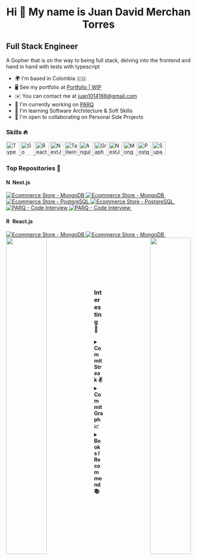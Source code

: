 <div align="center">
  <h1>Hi 👋 My name is Juan David Merchan Torres</h1>
</div>

## Full Stack Engineer

A Gopher that is on the way to being full stack, delving into the frontend and hand in hand with tests with typescript

- 🌍 I'm based in Colombia 🇨🇴
- 🖥️ See my portfolio at [Portfolio | WIP](http://nikolam-dev.com)
- ✉️ You can contact me at [juan1014166@gmail.com](mailto:juan1014166@gmail.com)
- 🚀 I'm currently working on [PARQ](http://parqco.com)
- 🧠 I'm learning Software Architecture & Soft Skills
- 🤝 I'm open to collaborating on Personal Side Projects

### Skills 🔥

<p align="left">
  <a href="https://www.typescriptlang.org/" target="_blank" rel="noreferrer">
    <img
      alt="TypeScript"
      height="36"
      src="https://raw.githubusercontent.com/danielcranney/readme-generator/main/public/icons/skills/typescript-colored.svg"
      width="36"
    />
  </a>
  <a href="https://go.dev/doc/" target="_blank" rel="noreferrer">
    <img
      alt="Go"
      height="36"
      src="https://raw.githubusercontent.com/danielcranney/readme-generator/main/public/icons/skills/go-colored.svg"
      width="36"
    />
  </a>
  <a href="https://reactjs.org/" target="_blank" rel="noreferrer">
    <img
      alt="React"
      height="36"
      src="https://raw.githubusercontent.com/danielcranney/readme-generator/main/public/icons/skills/react-colored.svg"
      width="36"
    />
  </a>
  <a href="https://nextjs.org/docs" target="_blank" rel="noreferrer">
    <img
      alt="NextJs"
      height="36"
      src="https://raw.githubusercontent.com/danielcranney/readme-generator/main/public/icons/skills/nextjs-colored-dark.svg"
      width="36"
    />
  </a>
  <a href="https://tailwindcss.com/" target="_blank" rel="noreferrer">
    <img
      alt="TailwindCSS"
      height="36"
      src="https://raw.githubusercontent.com/danielcranney/readme-generator/main/public/icons/skills/tailwindcss-colored.svg"
      width="36"
    />
  </a>
  <a href="https://angular.io/" target="_blank" rel="noreferrer">
    <img
      alt="Angular"
      height="36"
      src="https://raw.githubusercontent.com/danielcranney/readme-generator/main/public/icons/skills/angularjs-colored.svg"
      width="36"
    />
  </a>
  <a href="https://graphql.org/" target="_blank" rel="noreferrer">
    <img
      alt="GraphQL"
      height="36"
      src="https://raw.githubusercontent.com/danielcranney/readme-generator/main/public/icons/skills/graphql-colored.svg"
      width="36"
    />
  </a>
  <a href="https://docs.nestjs.com/" target="_blank" rel="noreferrer">
    <img
      alt="NestJS"
      height="36"
      src="https://raw.githubusercontent.com/danielcranney/readme-generator/main/public/icons/skills/nestjs-colored.svg"
      width="36"
    />
  </a>
  <a href="https://www.mongodb.com/" target="_blank" rel="noreferrer">
    <img
      alt="MongoDB"
      height="36"
      src="https://raw.githubusercontent.com/danielcranney/readme-generator/main/public/icons/skills/mongodb-colored.svg"
      width="36"
    />
  </a>
  <a href="https://www.postgresql.org/" target="_blank" rel="noreferrer">
    <img
      alt="PostgreSQL"
      height="36"
      src="https://raw.githubusercontent.com/danielcranney/readme-generator/main/public/icons/skills/postgresql-colored.svg"
      width="36"
    />
  </a>
  <a href="https://supabase.io/" target="_blank" rel="noreferrer">
    <img
      alt="Supabase"
      height="36"
      src="https://raw.githubusercontent.com/danielcranney/readme-generator/main/public/icons/skills/supabase-colored.svg"
      width="36"
    />
  </a>
</p>

### Top Repositories 🥇

<h4>
  <img
    alt="NestJS"
    height="14"
    src="https://raw.githubusercontent.com/danielcranney/readme-generator/main/public/icons/skills/nestjs-colored.svg"
    width="14"
  />
  Nest.js
</h4>

<div float="left">
  <a href="https://github.com/NikolaM-Dev/ecommerce-store-nest-mongo#gh-dark-mode-only">
    <img
      alt="Ecommerce Store - MongoDB"
      src="https://github-readme-stats.vercel.app/api/pin/?username=NikolaM-Dev&repo=ecommerce-store-nest-mongo&title_color=58a6ff&text_color=adbac7&bg_color=00000000&border_color=444c56&v=3#gh-dark-mode-only"
    />
  </a>
  <a href="https://github.com/NikolaM-Dev/ecommerce-store-nest-mongo#gh-light-mode-only">
    <img
      alt="Ecommerce Store - MongoDB"
      src="https://github-readme-stats.vercel.app/api/pin/?username=NikolaM-Dev&repo=ecommerce-store-nest-mongo&v=3#gh-light-mode-only"
    />
  </a>
  &nbsp;
  <a href="https://github.com/NikolaM-Dev/ecommerce-store-nest-postgres#gh-dark-mode-only">
    <img
      alt="Ecommerce Store - PostgreSQL"
      src="https://github-readme-stats.vercel.app/api/pin/?username=NikolaM-Dev&repo=ecommerce-store-nest-postgres&title_color=58a6ff&text_color=adbac7&bg_color=00000000&border_color=444c56&v=3#gh-dark-mode-only"
    />
  </a>
  <a href="https://github.com/NikolaM-Dev/ecommerce-store-nest-postgres#gh-light-mode-only">
    <img
      alt="Ecommerce Store - PostgreSQL"
      src="https://github-readme-stats.vercel.app/api/pin/?username=NikolaM-Dev&repo=ecommerce-store-nest-postgres&v=3#gh-light-mode-only"
    />
  </a>
  &nbsp;
</div>

<div float="left">
  <a href="https://github.com/NikolaM-Dev/parq-api-nest#gh-dark-mode-only">
    <img
      alt="PARQ - Code Interview"
      src="https://github-readme-stats.vercel.app/api/pin/?username=NikolaM-Dev&repo=parq-api-nest&title_color=58a6ff&text_color=adbac7&bg_color=00000000&border_color=444c56&v=3#gh-dark-mode-only"
    />
  </a>
  <a href="https://github.com/NikolaM-Dev/parq-api-nest#gh-light-mode-only">
    <img
      alt="PARQ - Code Interview"
      src="https://github-readme-stats.vercel.app/api/pin/?username=NikolaM-Dev&repo=parq-api-nest&v=3#gh-light-mode-only"
    />
  </a>
  &nbsp;
</div>

<h4>
    <img
      alt="ReactJS"
      height="14"
      src="https://raw.githubusercontent.com/danielcranney/readme-generator/main/public/icons/skills/react-colored.svg"
      width="14"
    />
  React.js
</h4>

<div float="left">
  <a href="https://github.com/NikolaM-Dev/giffy#gh-dark-mode-only">
    <img
      alt="Ecommerce Store - MongoDB"
      src="https://github-readme-stats.vercel.app/api/pin/?username=NikolaM-Dev&repo=giffy&title_color=58a6ff&text_color=adbac7&bg_color=00000000&border_color=444c56&v=3#gh-dark-mode-only"
    />
  </a>
  <a href="https://github.com/NikolaM-Dev/giffy#gh-light-mode-only">
    <img
      alt="Ecommerce Store - MongoDB"
      src="https://github-readme-stats.vercel.app/api/pin/?username=NikolaM-Dev&repo=giffy&v=3#gh-light-mode-only"
    />
  </a>
  &nbsp;
</div>

<div width="100%" align="center">
  <a href="https://github.com/NikolaM-Dev/bookings" align="left">
    <img align="left" width="47%"
      src="https://github-readme-stats.vercel.app/api/pin/?username=NikolaM-Dev&repo=bookings&title_color=94e2d5&text_color=cdd6f4&icon_color=cba6f7&bg_color=1e1e2e&hide_border=true&locale=en" />
  </a>
  <a href="https://github.com/NikolaM-Dev/nvim" align="right">
    <img align="right" width="47%"
      src="https://github-readme-stats.vercel.app/api/pin/?username=NikolaM-Dev&repo=nvim&title_color=94e2d5&text_color=cdd6f4&icon_color=cba6f7&bg_color=1e1e2e&hide_border=true&locale=en" />
  </a>
</div>

<br /><br /><br /><br /><br /><br />

### Interesting 👀

<details>
  <summary>
    <b>Commit Streak ✌️</b>
  </summary>
  <div align="center">
    <a href="http://www.github.com/NikolaM-Dev">
      <img
        src="https://streak-stats.demolab.com?user=NikolaM-Dev&theme=tokyonight&border_radius=10&background=1E1E2E&border=89B4FA&stroke=CDD6F4&ring=89B4FA&fire=F38BA8&currStreakNum=F38BA8&sideNums=89B4FA&currStreakLabel=74C7EC&sideLabels=74C7EC&dates=B4BEFE" />
    </a>
  </div>
</details>

<details>
  <summary>
    <b>Commit Graph 📈</b>
  </summary>
  <a href="http://www.github.com/NikolaM-Dev">
    <img
      src="https://github-readme-activity-graph.cyclic.app/graph?username=NikolaM-Dev&bg_color=1e1e2e&color=cdd6f4&line=89b4fa&point=f38ba8&area=true&hide_border=true)](https://github.com/ashutosh00710/github-readme-activity-graph"
      alt="GitHub Commits Graph" /></a>
</details>

<details>
  <summary>
    <b>Books I Recommend 📚</b>
  </summary>
  <ul>
    <li>
      <a href="https://www.amazon.com/Fundamentals-Software-Architecture-Comprehensive-Characteristics/dp/1492043451?crid=1FUUVAB8ZSEIT&keywords=Fundamentals+of+Software+Architecture&qid=1676622946&sprefix=fundamentals+of+software+architecture,aps,58&sr=8-1&linkCode=sl1&tag=rubyannrcarri-20&linkId=2a4cb57704d41914436fd9c3ce518ef8&language=en_US&ref_=as_li_ss_tl"
        target="_blank" alt="Fundamentals of Software Architecture: An Engineering Approach">
        Fundamentals of Software Architecture: An Engineering Approach
      </a>
    </li>
    <li>
      <a href="https://www.amazon.com/-/es/Neal-Ford/dp/1492097543/ref=sr_1_1?__mk_es_US=%C3%85M%C3%85%C5%BD%C3%95%C3%91&crid=11IGJAGIH4H68&keywords=Building+Evolutionary+Architectures&qid=1679257787&sprefix=building+evolutionary+architectures%2Caps%2C129&sr=8-1"
        target="_blank" alt="Building Evolutionary Architectures: Automated Software Governance">
        Building Evolutionary Architectures: Automated Software Governance
      </a>
    </li>
    <li>
      <a href="https://www.amazon.com/-/es/Sam-Newman/dp/1492034029/ref=sr_1_1?__mk_es_US=%C3%85M%C3%85%C5%BD%C3%95%C3%91&crid=1U261AHFK33G1&keywords=Building+Microservices%3A+Designing+Fine-Grained+Systems&qid=1679257999&s=books&sprefix=building+microservices+designing+fine-grained+systems%2Cstripbooks-intl-ship%2C129&sr=1-1"
        target="_blank" alt="Building Microservices: Designing Fine-Grained Systems">
        Building Microservices: Designing Fine-Grained Systems
      </a>
    </li>
    <li>
      <a href="https://www.amazon.com/-/es/Neal-Ford/dp/1492086894/ref=sr_1_1?__mk_es_US=%C3%85M%C3%85%C5%BD%C3%95%C3%91&crid=2Y28DNQHOI11F&keywords=Software+Architecture%3A+The+Hard+Parts&qid=1679258026&s=books&sprefix=software+architecture+the+hard+parts%2Cstripbooks-intl-ship%2C137&sr=1-1"
        target="_blank"
        alt="Software Architecture: The Hard Parts: Modern Trade-Off Analyses for Distributed Architectures">
        Software Architecture: The Hard Parts: Modern Trade-Off Analyses for
        Distributed Architectures
      </a>
    </li>
    <li>
      <a href="https://www.amazon.com/-/es/Martin-Kleppmann/dp/1449373321/ref=sr_1_1?__mk_es_US=%C3%85M%C3%85%C5%BD%C3%95%C3%91&crid=1VQB1KY6MHTO4&keywords=Designing+Data-Intensive+Application&qid=1679258066&s=books&sprefix=designing+data-intensive+application%2Cstripbooks-intl-ship%2C141&sr=1-1"
        target="_blank"
        alt="Designing Data-Intensive Applications: The Big Ideas Behind Reliable, Scalable, and Maintainable Systems">
        Designing Data-Intensive Applications: The Big Ideas Behind Reliable,
        Scalable, and Maintainable Systems
      </a>
    </li>
  </ul>
</details>
